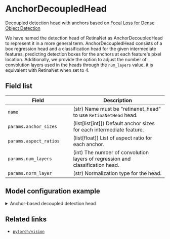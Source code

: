 # AnchorDecoupledHead

Decoupled detection head with anchors based on [Focal Loss for Dense Object Detection](https://openaccess.thecvf.com/content_ICCV_2017/papers/Lin_Focal_Loss_for_ICCV_2017_paper.pdf)

We have named the detection head of RetinaNet as AnchorDecoupledHead to represent it in a more general term. AnchorDecoupledHead consists of a box regression head and a classification head for the given intermediate features, predicting detection boxes for the anchors at each feature's pixel location. Additionally, we provide the option to adjust the number of convolution layers used in the heads through the `num_layers` value, it is equivalent with RetinaNet when set to 4.

## Field list

| Field <img width=200/> | Description |
|---|---|
| `name` | (str) Name must be "retinanet_head" to use `RetinaNetHead` head. |
| `params.anchor_sizes` | (list[list[int]]) Default anchor sizes for each intermediate feature. |
| `params.aspect_ratios` | (list[float]) List of aspect ratio for each anchor. |
| `params.num_layers` | (int) The number of convolution layers of regression and classification head. |
| `params.norm_layer` | (str) Normalization type for the head. |

## Model configuration example

<details>
  <summary>Anchor-based decoupled detection head</summary>
  
  ```yaml
  model:
    architecture:
      head:
        name: anchor_decoupled_head
        params:
          anchor_sizes: [[32,], [64,], [128,], [256,]]
          aspect_ratios: [0.5, 1.0, 2.0]
          num_layers: 1
          norm_type: batch_norm 
  ```
</details>

## Related links
- [`pytorch/vision`](https://github.com/pytorch/vision/blob/main/torchvision/models/detection/retinanet.py)